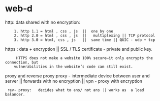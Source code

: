 # web-d

http:  data shared with no encryption:

        1. http 1.1 = html , css , js  ||  one by one
        2. http 2.0 = html , css , js  ||   multiplexing || TCP protocol
        3. http 3.0 = html, css , js   ||  same time || QUIC - udp + tcp


https : data + encryption || SSL / TLS certificate - private and public key.

         HTTPS does not make a website 100% secure—it only encrypts the connection, but 
        vulnerabilities in the website’s code can still exist.

proxy and reverse proxy 
     proxy - intermediate device between user and server || forwards with no encryption || vpn - proxy with encryption

     rev- proxy:   decides what to ans/ not ans || works as  a load balancer.